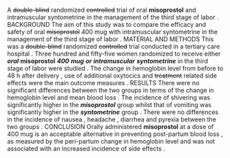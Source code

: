 A ~~double-blind~~ randomized ~~controlled~~ trial of oral **misoprostol** and intramuscular syntometrine in the management of the third stage of labor . BACKGROUND The aim of this study was to compare the efficacy and safety of oral ~~misoprostol~~ 400 mug with intramuscular syntometrine in the management of the third stage of labor . MATERIAL AND METHODS This was a ~~double-blind~~ randomized ~~controlled~~ trial conducted in a tertiary care hospital . Three hundred and fifty-five women randomized to receive either ***oral*** **misoprostol** ***400*** ***mug*** ***or*** ***intramuscular*** ***syntometrine*** in the third stage of labor were studied . The change in hemoglobin level from before to 48 h after delivery , use of additional oxytocics and ~~treatment~~ related side effects were the main outcome measures . RESULTS There were no significant differences between the two groups in terms of the change in hemoglobin level and mean blood loss . The incidence of shivering was significantly higher in the ***misoprostol*** group whilst that of vomiting was significantly higher in the ***syntometrine*** group . There were no differences in the incidence of nausea , headache , diarrhea and pyrexia between the two groups . CONCLUSION Orally administered **misoprostol** at a dose of 400 mug is an acceptable alternative in preventing post-partum blood loss , as measured by the peri-partum change in hemoglobin level and was not associated with an increased incidence of side effects . 